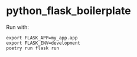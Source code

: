 # python_flask_boilerplate

Run with:

```
export FLASK_APP=my_app.app
export FLASK_ENV=development
poetry run flask run
```
